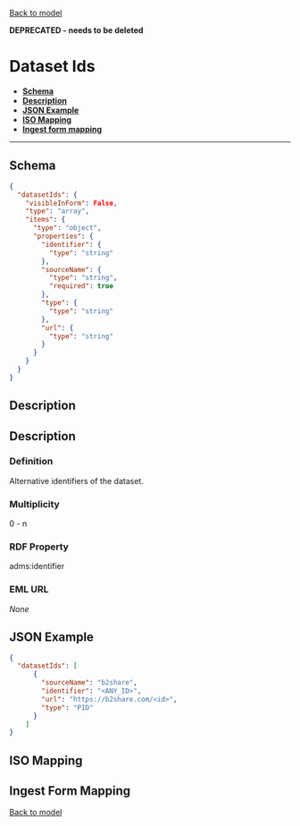 [Back to model](_base.md)

**DEPRECATED - needs to be deleted**

# Dataset Ids

- **[Schema](#schema)**
- **[Description](#description)**
- **[JSON Example](#json-example)**
- **[ISO Mapping](#iso-mapping)**
- **[Ingest form mapping](#ingest-form-mapping)**
---
## Schema
```json
{
  "datasetIds": {
    "visibleInForm": False,
    "type": "array",
    "items": {
      "type": "object",
      "properties": {
        "identifier": {
          "type": "string"
        },
        "sourceName": {
          "type": "string",
          "required": true
        },
        "type": {
          "type": "string"
        },
        "url": {
          "type": "string"
        }
      }
    }
  }
}
```
## Description

## Description
### Definition
Alternative identifiers of the dataset.
### Multiplicity
0 - n
### RDF Property
adms:identifier
### EML URL
_None_
## JSON Example
```json
{
  "datasetIds": [
      {
        "sourceName": "b2share",
        "identifier": "<ANY_ID>",
        "url": "https://b2share.com/<id>",
        "type": "PID"
      }
    ]
}
```
## ISO Mapping
## Ingest Form Mapping


[Back to model](_base.md)
